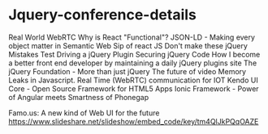 # Jquery-conference-details

Real World WebRTC
Why is React "Functional"?
JSON-LD - Making every object matter in Semantic Web
Sip of react JS
Don't make these jQuery Mistakes
Test Driving a jQuery Plugin
Securing jQuery Code
How I become a better front end developer by maintaining a daily jQuery plugins site
The jQuery Foundation - More than just jQuery
The future of video
Memory Leaks in Javascript.
Real Time (WebRTC) communication for IOT
Kendo UI Core - Open Source Framework for HTML5 Apps
Ionic Framework - Power of Angular meets Smartness of Phonegap

Famo.us: A new kind of Web UI for the future
https://www.slideshare.net/slideshow/embed_code/key/tm4QlJkPQqOAZE
